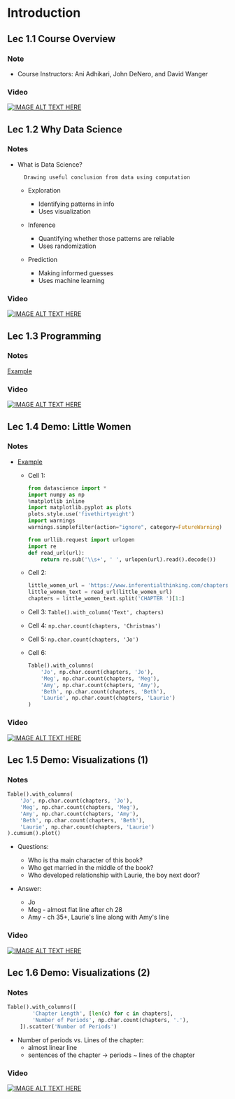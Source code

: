 # Introduction

## Lec 1.1 Course Overview

### Note

+ Course Instructors: Ani Adhikari, John DeNero, and David Wanger

### Video

[![IMAGE ALT TEXT HERE](https://img.youtube.com/vi/YOUTUBE_VIDEO_ID_HERE/0.jpg)](https://youtu.be/tIQz3ldACvM)

## Lec 1.2 Why Data Science

### Notes

+ What is Data Science?

        Drawing useful conclusion from data using computation

    + Exploration

        + Identifying patterns in info
        + Uses visualization
    + Inference

        + Quantifying whether those patterns are reliable
        + Uses randomization
    + Prediction

        + Making informed guesses
        + Uses machine learning

### Video

[![IMAGE ALT TEXT HERE](https://img.youtube.com/vi/YOUTUBE_VIDEO_ID_HERE/0.jpg)](https://youtu.be/BKgdDLrSC5s)

## Lec 1.3 Programming

### Notes

[Example](https://hub.data8x.berkeley.edu/user/cade73f52ccce256ebbca3384ef48d9c/notebooks/materials-x18/lec/x18/1/Example.ipynb)

### Video

[![IMAGE ALT TEXT HERE](https://img.youtube.com/vi/YOUTUBE_VIDEO_ID_HERE/0.jpg)](https://youtu.be/PFgBCG_evEg)

## Lec 1.4 Demo: Little Women

### Notes

+ [Example](https://hub.data8x.berkeley.edu/user/cade73f52ccce256ebbca3384ef48d9c/notebooks/materials-x18/lec/x18/1/lec01.ipynb)

    + Cell 1:
        ```python
        from datascience import *
        import numpy as np
        %matplotlib inline
        import matplotlib.pyplot as plots
        plots.style.use('fivethirtyeight')
        import warnings
        warnings.simplefilter(action="ignore", category=FutureWarning)

        from urllib.request import urlopen 
        import re
        def read_url(url): 
            return re.sub('\\s+', ' ', urlopen(url).read().decode())
        ```
    + Cell 2:
        ```python
        little_women_url = 'https://www.inferentialthinking.com/chapters/01/3/little_women.txt'
        little_women_text = read_url(little_women_url)
        chapters = little_women_text.split('CHAPTER ')[1:]    
        ```

    + Cell 3: `Table().with_column('Text', chapters)`
    + Cell 4: `np.char.count(chapters, 'Christmas')`
    + Cell 5: `np.char.count(chapters, 'Jo')`
    + Cell 6:
        ```python
        Table().with_columns(
            'Jo', np.char.count(chapters, 'Jo'),
            'Meg', np.char.count(chapters, 'Meg'),
            'Amy', np.char.count(chapters, 'Amy'),
            'Beth', np.char.count(chapters, 'Beth'),
            'Laurie', np.char.count(chapters, 'Laurie')
        )
        ```
    

### Video

[![IMAGE ALT TEXT HERE](https://img.youtube.com/vi/YOUTUBE_VIDEO_ID_HERE/0.jpg)](https://youtu.be/Yt-hzH_1u_A)

## Lec 1.5 Demo: Visualizations (1)

### Notes

```python
Table().with_columns(
    'Jo', np.char.count(chapters, 'Jo'),
    'Meg', np.char.count(chapters, 'Meg'),
    'Amy', np.char.count(chapters, 'Amy'),
    'Beth', np.char.count(chapters, 'Beth'),
    'Laurie', np.char.count(chapters, 'Laurie')
).cumsum().plot()
```

+ Questions:

    + Who is tha main character of this book?
    + Who get married in the middle of the book?
    + Who developed relationship with Laurie, the boy next door?

+ Answer:
    + Jo
    + Meg - almost flat line after ch 28
    + Amy - ch 35+, Laurie's line along with Amy's line 

### Video

[![IMAGE ALT TEXT HERE](https://img.youtube.com/vi/YOUTUBE_VIDEO_ID_HERE/0.jpg)]()

## Lec 1.6 Demo: Visualizations (2)

### Notes

```python
Table().with_columns([
        'Chapter Length', [len(c) for c in chapters],
        'Number of Periods', np.char.count(chapters, '.'),
    ]).scatter('Number of Periods')
```

+ Number of periods vs. Lines of the chapter: 
    + almost linear line
    + sentences of the chapter -> periods ~ lines of the chapter

### Video

[![IMAGE ALT TEXT HERE](https://img.youtube.com/vi/YOUTUBE_VIDEO_ID_HERE/0.jpg)]()

